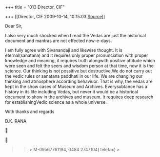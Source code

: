+++
title = "013 Director, CIF"

+++
[[Director, CIF	2009-10-14, 10:15:03 [Source](https://groups.google.com/g/bvparishat/c/7ZX0j7IL3gM)]]



Dear Sir,

I also very much shocked when I read the Vedas are just the historical document and mantras are not effected now-e-days.

I am fully agree with Sivanandaji and likewise thought. It is eternal(sanatana) and it requires only proper pronunciation with proper knowledge and meaning, it requires truth alongwith positive attitude which were seen and felt the seers and wisdom person at that time, now it is the science. Our thinking is not possitive but destructive.We do not carry out the vedic rules or sanatana paddhati in our life. We are changing our thinking and atmosphere according behaviuor. That is why, the vedas are kept in the show cases of Museum and Archives. Everysubtance has a history in its life including Vedas, but never it would be a historical document to show in the archives and museum. It requires deep research for establishingVedic science as a whole universe.



With thanks and regards



D.K. RANA  
  






> 
> > \> M-09567761194, 0484 2747104( telefax) >
> 

